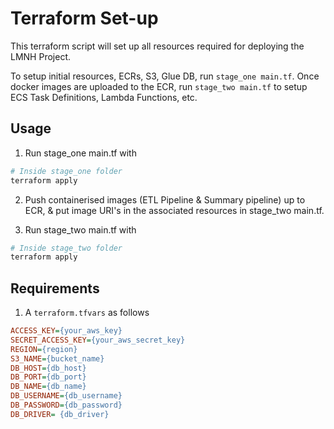 # Terraform Set-up
This terraform script will set up all resources required for deploying the LMNH Project.

To setup initial resources, ECRs, S3, Glue DB, run `stage_one main.tf`. Once docker images are uploaded to the ECR, run `stage_two main.tf` to setup ECS Task Definitions, Lambda Functions, etc.


## Usage

1. Run stage_one main.tf with
```bash
# Inside stage_one folder
terraform apply
```
2. Push containerised images (ETL Pipeline & Summary pipeline) up to ECR, & put image URI's in the associated resources in stage_two main.tf.

3. Run stage_two main.tf with
```bash
# Inside stage_two folder
terraform apply
```


## Requirements
1. A `terraform.tfvars` as follows
```ini
ACCESS_KEY={your_aws_key}
SECRET_ACCESS_KEY={your_aws_secret_key}
REGION={region}
S3_NAME={bucket_name}
DB_HOST={db_host}
DB_PORT={db_port}
DB_NAME={db_name}
DB_USERNAME={db_username}
DB_PASSWORD={db_password}
DB_DRIVER= {db_driver}
```